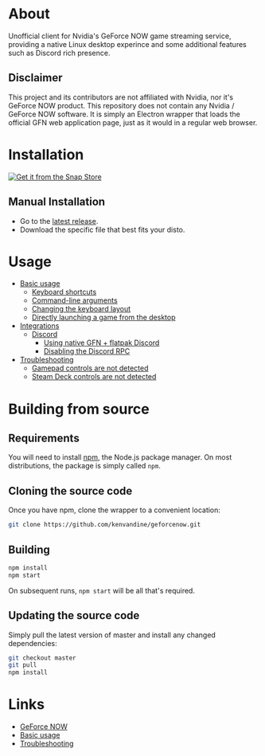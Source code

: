 # About

Unofficial client for Nvidia's GeForce NOW game streaming service, providing a native Linux desktop experince and some additional features such as Discord rich presence.

## Disclaimer

This project and its contributors are not affiliated with Nvidia, nor it's GeForce NOW product. This repository does not contain any Nvidia / GeForce NOW software. It is simply an Electron wrapper that loads the official GFN web application page, just as it would in a regular web browser.

# Installation

[![Get it from the Snap Store](https://raw.githubusercontent.com/snapcore/snap-store-badges/master/EN/%5BEN%5D-snap-store-white.png)](https://snapcraft.io/geforcenow)

## Manual Installation

 - Go to the [latest release](https://github.com/kenvandine/geforcenow/releases/latest).
 - Download the specific file that best fits your disto.

# Usage

 - [Basic usage](https://github.com/kenvandine/geforcenow/wiki/Basic-usage)
   - [Keyboard shortcuts](https://github.com/kenvandine/geforcenow/wiki/Basic-usage#keyboard-shortcuts)
   - [Command-line arguments](https://github.com/kenvandine/geforcenow/wiki/Basic-usage#command-line-arguments)
   - [Changing the keyboard layout](https://github.com/kenvandine/geforcenow/wiki/Basic-usage#changing-the-keyboard-layout)
   - [Directly launching a game from the desktop](https://github.com/kenvandine/geforcenow/wiki/Basic-usage#directly-launching-a-game-from-the-desktop)
 - [Integrations](https://github.com/kenvandine/geforcenow/wiki/Integrations)
   - [Discord](https://github.com/kenvandine/geforcenow/wiki/Integrations#discord)
     - [Using native GFN + flatpak Discord](https://github.com/kenvandine/geforcenow/wiki/Integrations#using-native-gfn--flatpak-discord)
     - [Disabling the Discord RPC](https://github.com/kenvandine/geforcenow/wiki/Integrations#disabling-the-discord-rpc)
 - [Troubleshooting](https://github.com/kenvandine/geforcenow/wiki/Troubleshooting)
   - [Gamepad controls are not detected](https://github.com/kenvandine/geforcenow/wiki/Troubleshooting#gamepad-controls-are-not-detected)
   - [Steam Deck controls are not detected](https://github.com/kenvandine/geforcenow/wiki/Troubleshooting#steam-deck-controls-are-not-detected)

# Building from source

## Requirements

You will need to install [npm](https://www.npmjs.com/), the Node.js package manager. On most distributions, the package is simply called `npm`.

## Cloning the source code

Once you have npm, clone the wrapper to a convenient location:

```bash
git clone https://github.com/kenvandine/geforcenow.git
```

## Building

```bash
npm install
npm start
```

On subsequent runs, `npm start` will be all that's required.

## Updating the source code

Simply pull the latest version of master and install any changed dependencies:

```bash
git checkout master
git pull
npm install
```

# Links
 - [GeForce NOW](https://nvidia.com/en-eu/geforce-now)
 - [Basic usage](https://github.com/kenvandine/geforcenow/wiki/Basic-usage)
 - [Troubleshooting](https://github.com/kenvandine/geforcenow/wiki/Troubleshooting)
